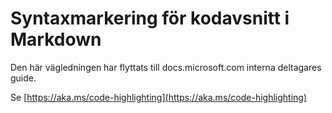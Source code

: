 # <a name="syntax-highlighting-for-code-snippets-in-markdown"></a>Syntaxmarkering för kodavsnitt i Markdown

Den här vägledningen har flyttats till docs.microsoft.com interna deltagares guide.

Se [https://aka.ms/code-highlighting](https://aka.ms/code-highlighting)
